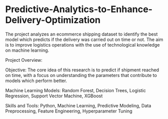 # Predictive-Analytics-to-Enhance-Delivery-Optimization
The project analyzes an ecommerce shipping dataset to identify the best model which predicts if the delivery was carried out on time or not. The aim is to improve logistics operations with the use of technological knowledge on machine learning.  

Project Overview:

Objective: The core idea of this research is to predict if shipment reached on time, with a focus on understanding the parameters that contribute to models which perform better. 

Machine Learning Models: Random Forest, Decision Trees, Logistic Regression, Support Vector Machine, XGBoost

Skills and Tools: Python, Machine Learning, Predictive Modeling, Data Preprocessing, Feature Engineering, Hyperparameter Tuning
